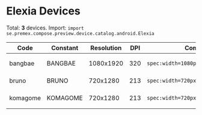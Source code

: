 # Elexia Devices

Total: **3** devices. Import: `import se.premex.compose.preview.device.catalog.android.Elexia`

| Code | Constant | Resolution | DPI | Compose Spec | Preview Usage |
|------|----------|------------|-----|-------------|---------------|
| bangbae | BANGBAE | 1080x1920 | 320 | `spec:width=1080px,height=1920px,dpi=320` | `@Preview(device = Elexia.BANGBAE)` |
| bruno | BRUNO | 720x1280 | 213 | `spec:width=720px,height=1280px,dpi=213` | `@Preview(device = Elexia.BRUNO)` |
| komagome | KOMAGOME | 720x1280 | 213 | `spec:width=720px,height=1280px,dpi=213` | `@Preview(device = Elexia.KOMAGOME)` |

<!-- Generated automatically. Do not edit manually. -->
